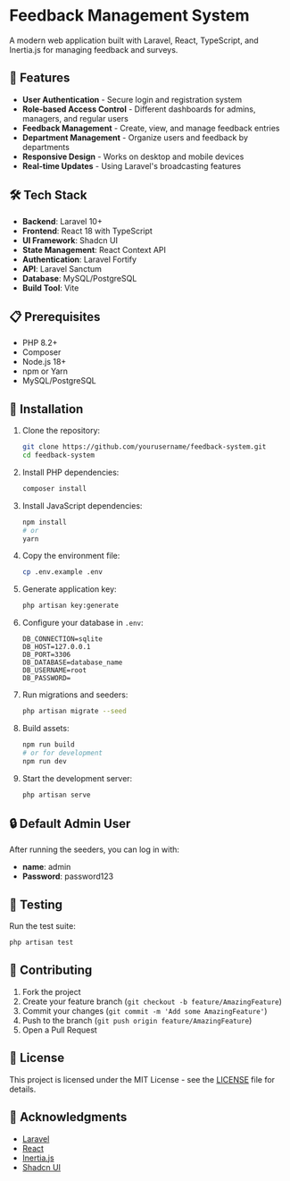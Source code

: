 # Feedback Management System

A modern web application built with Laravel, React, TypeScript, and Inertia.js for managing feedback and surveys.

## 🚀 Features

- **User Authentication** - Secure login and registration system
- **Role-based Access Control** - Different dashboards for admins, managers, and regular users
- **Feedback Management** - Create, view, and manage feedback entries
- **Department Management** - Organize users and feedback by departments
- **Responsive Design** - Works on desktop and mobile devices
- **Real-time Updates** - Using Laravel's broadcasting features

## 🛠 Tech Stack

- **Backend**: Laravel 10+
- **Frontend**: React 18 with TypeScript
- **UI Framework**: Shadcn UI
- **State Management**: React Context API
- **Authentication**: Laravel Fortify
- **API**: Laravel Sanctum
- **Database**: MySQL/PostgreSQL
- **Build Tool**: Vite

## 📋 Prerequisites

- PHP 8.2+
- Composer
- Node.js 18+
- npm or Yarn
- MySQL/PostgreSQL

## 🚀 Installation

1. Clone the repository:
   ```bash
   git clone https://github.com/yourusername/feedback-system.git
   cd feedback-system
   ```

2. Install PHP dependencies:
   ```bash
   composer install
   ```

3. Install JavaScript dependencies:
   ```bash
   npm install
   # or
   yarn
   ```

4. Copy the environment file:
   ```bash
   cp .env.example .env
   ```

5. Generate application key:
   ```bash
   php artisan key:generate
   ```

6. Configure your database in `.env`:
   ```
   DB_CONNECTION=sqlite
   DB_HOST=127.0.0.1
   DB_PORT=3306
   DB_DATABASE=database_name
   DB_USERNAME=root
   DB_PASSWORD=
   ```

7. Run migrations and seeders:
   ```bash
   php artisan migrate --seed
   ```

8. Build assets:
   ```bash
   npm run build
   # or for development
   npm run dev
   ```

9. Start the development server:
   ```bash
   php artisan serve
   ```

## 🔒 Default Admin User

After running the seeders, you can log in with:

- **name**: admin
- **Password**: password123

## 🧪 Testing

Run the test suite:

```bash
php artisan test
```

## 🤝 Contributing

1. Fork the project
2. Create your feature branch (`git checkout -b feature/AmazingFeature`)
3. Commit your changes (`git commit -m 'Add some AmazingFeature'`)
4. Push to the branch (`git push origin feature/AmazingFeature`)
5. Open a Pull Request

## 📄 License

This project is licensed under the MIT License - see the [LICENSE](LICENSE) file for details.

## 🙏 Acknowledgments

- [Laravel](https://laravel.com/)
- [React](https://reactjs.org/)
- [Inertia.js](https://inertiajs.com/)
- [Shadcn UI](https://ui.shadcn.com/)

